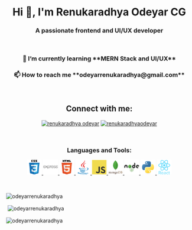 <h1 align="center">Hi 👋, I'm Renukaradhya Odeyar CG</h1>
<h3 align="center">A passionate frontend and UI/UX developer</h3><br>

<h3 align="center"> 🌱 I’m currently learning **MERN Stack and UI/UX**</h3>

 <h3 align="center">📫 How to reach me **odeyarrenukaradhya@gmail.com**</h3><br>

<h2 align="center">Connect with me:</h2>
<p align="center">
<a href="https://linkedin.com/in/renukaradhya odeyar" target="blank"><img align="center" src="https://raw.githubusercontent.com/rahuldkjain/github-profile-readme-generator/master/src/images/icons/Social/linked-in-alt.svg" alt="renukaradhya odeyar" height="30" width="40" /></a>
<a href="https://instagram.com/renukaradhyaodeyar" target="blank"><img align="center" src="https://raw.githubusercontent.com/rahuldkjain/github-profile-readme-generator/master/src/images/icons/Social/instagram.svg" alt="renukaradhyaodeyar" height="30" width="40" /></a>
</p><br>

<h3 align="center">Languages and Tools:</h3>
<p align="center"> <a href="https://www.w3schools.com/css/" target="_blank" rel="noreferrer"> <img src="https://raw.githubusercontent.com/devicons/devicon/master/icons/css3/css3-original-wordmark.svg" alt="css3" width="40" height="40"/> </a> <a href="https://expressjs.com" target="_blank" rel="noreferrer"> <img src="https://raw.githubusercontent.com/devicons/devicon/master/icons/express/express-original-wordmark.svg" alt="express" width="40" height="40"/> </a> <a href="https://www.w3.org/html/" target="_blank" rel="noreferrer"> <img src="https://raw.githubusercontent.com/devicons/devicon/master/icons/html5/html5-original-wordmark.svg" alt="html5" width="40" height="40"/> </a> <a href="https://www.java.com" target="_blank" rel="noreferrer"> <img src="https://raw.githubusercontent.com/devicons/devicon/master/icons/java/java-original.svg" alt="java" width="40" height="40"/> </a> <a href="https://developer.mozilla.org/en-US/docs/Web/JavaScript" target="_blank" rel="noreferrer"> <img src="https://raw.githubusercontent.com/devicons/devicon/master/icons/javascript/javascript-original.svg" alt="javascript" width="40" height="40"/> </a> <a href="https://www.mongodb.com/" target="_blank" rel="noreferrer"> <img src="https://raw.githubusercontent.com/devicons/devicon/master/icons/mongodb/mongodb-original-wordmark.svg" alt="mongodb" width="40" height="40"/> </a> <a href="https://nodejs.org" target="_blank" rel="noreferrer"> <img src="https://raw.githubusercontent.com/devicons/devicon/master/icons/nodejs/nodejs-original-wordmark.svg" alt="nodejs" width="40" height="40"/> </a> <a href="https://www.python.org" target="_blank" rel="noreferrer"> <img src="https://raw.githubusercontent.com/devicons/devicon/master/icons/python/python-original.svg" alt="python" width="40" height="40"/> </a> <a href="https://reactjs.org/" target="_blank" rel="noreferrer"> <img src="https://raw.githubusercontent.com/devicons/devicon/master/icons/react/react-original-wordmark.svg" alt="react" width="40" height="40"/> </a> </p><br>

<p><img align="center" src="https://github-readme-stats.vercel.app/api/top-langs?username=odeyarrenukaradhya&show_icons=true&locale=en&layout=compact" alt="odeyarrenukaradhya" /></p>

<p>&nbsp;<img align="center" src="https://github-readme-stats.vercel.app/api?username=odeyarrenukaradhya&show_icons=true&locale=en" alt="odeyarrenukaradhya" /></p>

<p><img align="center" src="https://github-readme-streak-stats.herokuapp.com/?user=odeyarrenukaradhya&" alt="odeyarrenukaradhya" /></p>
